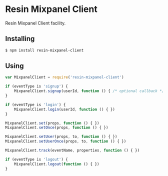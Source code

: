 # Resin Mixpanel Client

Resin Mixpanel Client facility.

## Installing

```sh
$ npm install resin-mixpanel-client
```

## Using

```javascript
var MixpanelClient = require('resin-mixpanel-client')

if (eventType is 'signup') {
	MixpanelClient.signup(userId, function () { /* optional callback */ })
}

if (eventType is 'login') {
	MixpanelClient.login(userId, function () { })
}

MixpanelClient.set(props, function () { })
MixpanelClient.setOnce(props, function () { })

MixpanelClient.setUser(props, to, function () { })
MixpanelClient.setUserOnce(props, to, function () { })

MixpanelClient.track(eventName, properties, function () { })

if (eventType is 'logout') {
	MixpanelClient.logout(function () { })
}
```
